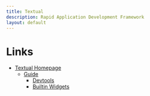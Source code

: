 ```yaml
---
title: Textual
description: Rapid Application Development Framework
layout: default
---
```


# Links

* [Textual Homepage](https://textual.textualize.io/)
  * [Guide](https://textual.textualize.io/guide/)
    * [Devtools](https://textual.textualize.io/guide/devtools/)
    * [Builtin Widgets](https://textual.textualize.io/widgets/)
